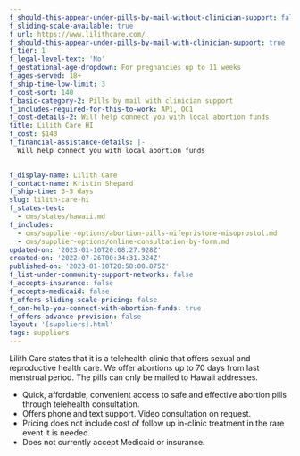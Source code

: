 ```yaml
---
f_should-this-appear-under-pills-by-mail-without-clinician-support: false
f_sliding-scale-available: true
f_url: https://www.lilithcare.com/
f_should-this-appear-under-pills-by-mail-with-clinician-support: true
f_tier: 1
f_legal-level-text: 'No'
f_gestational-age-dropdown: For pregnancies up to 11 weeks
f_ages-served: 18+
f_ship-time-low-limit: 3
f_cost-sort: 140
f_basic-category-2: Pills by mail with clinician support
f_includes-required-for-this-to-work: AP1, OC1
f_cost-details-2: Will help connect you with local abortion funds
title: Lilith Care HI
f_cost: $140
f_financial-assistance-details: |-
  Will help connect you with local abortion funds

  ‍
f_display-name: Lilith Care
f_contact-name: Kristin Shepard
f_ship-time: 3-5 days
slug: lilith-care-hi
f_states-test:
  - cms/states/hawaii.md
f_includes:
  - cms/supplier-options/abortion-pills-mifepristone-misoprostol.md
  - cms/supplier-options/online-consultation-by-form.md
updated-on: '2023-01-10T20:08:27.928Z'
created-on: '2022-07-26T00:34:31.324Z'
published-on: '2023-01-10T20:58:00.875Z'
f_list-under-community-support-networks: false
f_accepts-insurance: false
f_accepts-medicaid: false
f_offers-sliding-scale-pricing: false
f_can-help-you-connect-with-abortion-funds: true
f_offers-advance-provision: false
layout: '[suppliers].html'
tags: suppliers
---
```


Lilith Care states that it is a telehealth clinic that offers sexual and reproductive health care. We offer abortions up to 70 days from last menstrual period. The pills can only be mailed to Hawaii addresses.

*   Quick, affordable, convenient access to safe and effective abortion pills through telehealth consultation.
*   Offers phone and text support. Video consultation on request.  
*   Pricing does not include cost of follow up in-clinic treatment in the rare event it is needed.
*   Does not currently accept Medicaid or insurance.
